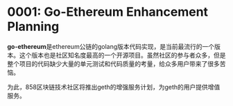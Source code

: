 # 0001: Go-Ethereum Enhancement Planning

**go-ethereum**是ethereum公链的golang版本代码实现，是当前最流行的一个版本。这个版本也是社区知名度最高的一个开源项目。虽然社区的参与者众多，但是整个项目的代码缺少大量的单元测试和代码质量的考量，给众多用户带来了很多苦恼。

为此，858区块链技术社区将推出geth的增强服务计划，为geth的用户提供增值服务。


